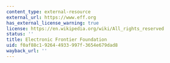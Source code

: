 ```yaml
---
content_type: external-resource
external_url: https://www.eff.org
has_external_license_warning: true
license: https://en.wikipedia.org/wiki/All_rights_reserved
status: ''
title: Electronic Frontier Foundation
uid: f0af88c1-9264-4933-997f-3654e679dad8
wayback_url: ''
---
```


